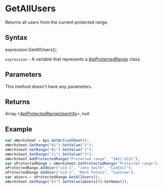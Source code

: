 # GetAllUsers

Returns all users from the current protected range.

## Syntax

expression.GetAllUsers();

`expression` - A variable that represents a [ApiProtectedRange](../ApiProtectedRange.md) class.

## Parameters

This method doesn't have any parameters.

## Returns

Array.\<[ApiProtectedRangeUserInfo](../../ApiProtectedRangeUserInfo/ApiProtectedRangeUserInfo.md)>, null

## Example



```javascript
var oWorksheet = Api.GetActiveSheet();
oWorksheet.GetRange("A1").SetValue("1");
oWorksheet.GetRange("B1").SetValue("2");
oWorksheet.GetRange("C1").SetValue("3");
oWorksheet.AddProtectedRange("Protected range", "$A$1:$C$1");
var oProtectedRange = oWorksheet.GetProtectedRange("Protected range");
oProtectedRange.AddUser("uid-1", "John Smith", "CanEdit");
oProtectedRange.AddUser("uid-2", "Mark Potato", "CanView");
var aUsers = oProtectedRange.GetAllUsers();
oWorksheet.GetRange("A3").SetValue(aUsers[0].GetName());

```
